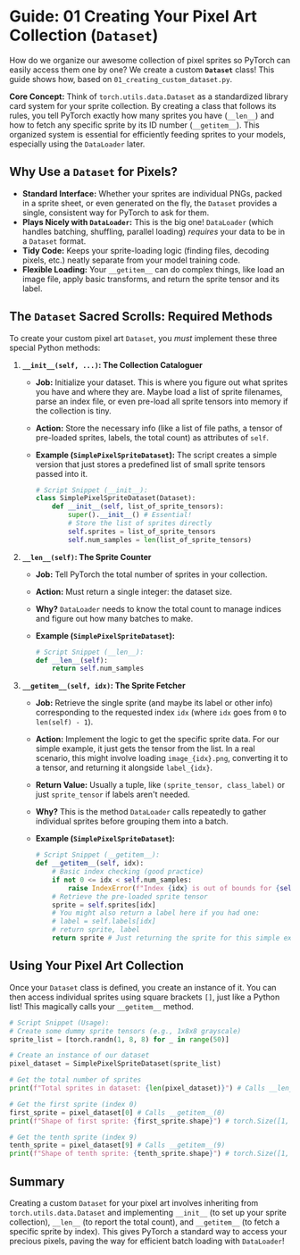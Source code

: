 # Guide: 01 Creating Your Pixel Art Collection (`Dataset`)

How do we organize our awesome collection of pixel sprites so PyTorch can easily access them one by one? We create a custom **`Dataset`** class! This guide shows how, based on `01_creating_custom_dataset.py`.

**Core Concept:** Think of `torch.utils.data.Dataset` as a standardized library card system for your sprite collection. By creating a class that follows its rules, you tell PyTorch exactly how many sprites you have (`__len__`) and how to fetch any specific sprite by its ID number (`__getitem__`). This organized system is essential for efficiently feeding sprites to your models, especially using the `DataLoader` later.

## Why Use a `Dataset` for Pixels?

- **Standard Interface:** Whether your sprites are individual PNGs, packed in a sprite sheet, or even generated on the fly, the `Dataset` provides a single, consistent way for PyTorch to ask for them.
- **Plays Nicely with `DataLoader`:** This is the big one! `DataLoader` (which handles batching, shuffling, parallel loading) _requires_ your data to be in a `Dataset` format.
- **Tidy Code:** Keeps your sprite-loading logic (finding files, decoding pixels, etc.) neatly separate from your model training code.
- **Flexible Loading:** Your `__getitem__` can do complex things, like load an image file, apply basic transforms, and return the sprite tensor and its label.

## The `Dataset` Sacred Scrolls: Required Methods

To create your custom pixel art `Dataset`, you _must_ implement these three special Python methods:

1.  **`__init__(self, ...)`: The Collection Cataloguer**

    - **Job:** Initialize your dataset. This is where you figure out what sprites you have and where they are. Maybe load a list of sprite filenames, parse an index file, or even pre-load all sprite tensors into memory if the collection is tiny.
    - **Action:** Store the necessary info (like a list of file paths, a tensor of pre-loaded sprites, labels, the total count) as attributes of `self`.
    - **Example (`SimplePixelSpriteDataset`):** The script creates a simple version that just stores a predefined list of small sprite tensors passed into it.

      ```python
      # Script Snippet (__init__):
      class SimplePixelSpriteDataset(Dataset):
          def __init__(self, list_of_sprite_tensors):
              super().__init__() # Essential!
              # Store the list of sprites directly
              self.sprites = list_of_sprite_tensors
              self.num_samples = len(list_of_sprite_tensors)
      ```

2.  **`__len__(self)`: The Sprite Counter**

    - **Job:** Tell PyTorch the total number of sprites in your collection.
    - **Action:** Must return a single integer: the dataset size.
    - **Why?** `DataLoader` needs to know the total count to manage indices and figure out how many batches to make.
    - **Example (`SimplePixelSpriteDataset`):**

      ```python
      # Script Snippet (__len__):
      def __len__(self):
          return self.num_samples
      ```

3.  **`__getitem__(self, idx)`: The Sprite Fetcher**

    - **Job:** Retrieve the single sprite (and maybe its label or other info) corresponding to the requested index `idx` (where `idx` goes from `0` to `len(self) - 1`).
    - **Action:** Implement the logic to get the specific sprite data. For our simple example, it just gets the tensor from the list. In a real scenario, this might involve loading `image_{idx}.png`, converting it to a tensor, and returning it alongside `label_{idx}`.
    - **Return Value:** Usually a tuple, like `(sprite_tensor, class_label)` or just `sprite_tensor` if labels aren't needed.
    - **Why?** This is the method `DataLoader` calls repeatedly to gather individual sprites before grouping them into a batch.
    - **Example (`SimplePixelSpriteDataset`):**

      ```python
      # Script Snippet (__getitem__):
      def __getitem__(self, idx):
          # Basic index checking (good practice)
          if not 0 <= idx < self.num_samples:
              raise IndexError(f"Index {idx} is out of bounds for {self.num_samples} sprites!")
          # Retrieve the pre-loaded sprite tensor
          sprite = self.sprites[idx]
          # You might also return a label here if you had one:
          # label = self.labels[idx]
          # return sprite, label
          return sprite # Just returning the sprite for this simple example
      ```

## Using Your Pixel Art Collection

Once your `Dataset` class is defined, you create an instance of it. You can then access individual sprites using square brackets `[]`, just like a Python list! This magically calls your `__getitem__` method.

```python
# Script Snippet (Usage):
# Create some dummy sprite tensors (e.g., 1x8x8 grayscale)
sprite_list = [torch.randn(1, 8, 8) for _ in range(50)]

# Create an instance of our dataset
pixel_dataset = SimplePixelSpriteDataset(sprite_list)

# Get the total number of sprites
print(f"Total sprites in dataset: {len(pixel_dataset)}") # Calls __len__() -> 50

# Get the first sprite (index 0)
first_sprite = pixel_dataset[0] # Calls __getitem__(0)
print(f"Shape of first sprite: {first_sprite.shape}") # torch.Size([1, 8, 8])

# Get the tenth sprite (index 9)
tenth_sprite = pixel_dataset[9] # Calls __getitem__(9)
print(f"Shape of tenth sprite: {tenth_sprite.shape}") # torch.Size([1, 8, 8])
```

## Summary

Creating a custom `Dataset` for your pixel art involves inheriting from `torch.utils.data.Dataset` and implementing `__init__` (to set up your sprite collection), `__len__` (to report the total count), and `__getitem__` (to fetch a specific sprite by index). This gives PyTorch a standard way to access your precious pixels, paving the way for efficient batch loading with `DataLoader`!
